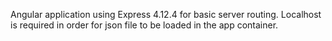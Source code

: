 Angular application using Express 4.12.4 for basic server routing.
Localhost is required in order for json file to be loaded in the app container.